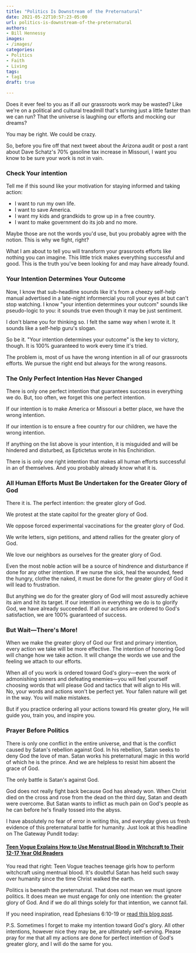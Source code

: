 ```yaml
---
title: "Politics Is Downstream of the Preternatural"
date: 2021-05-22T10:57:23-05:00
url: politics-is-downstream-of-the-preternatural
authors: 
- Bill Hennessy
images: 
- /images/
categories: 
- Politics
- Faith
- Living
tags: 
- tag1
draft: true

---
```

Does it ever feel to you as if all our grassroots work may be wasted? Like we're on a political and cultural treadmill that's turning just a little faster than we can run? That the universe is laughing our efforts and mocking our dreams?

You may be right. We could be crazy.

So, before you fire off that next tweet about the Arizona audit or post a rant about Dave Schatz's 70% gasoline tax increase in Missouri, I want you know to be sure your work is not in vain. 

### Check Your intention

Tell me if this sound like your motivation for staying informed and taking action:

* I want to run my own life.
* I want to save America.
* I want my kids and grandkids to grow up in a free country.
* I want to make government do its job and no more.

Maybe those are not the words you'd use, but you probably agree with the notion. This is why we fight, right?

What I am about to tell you will transform your grassroots efforts like nothing you can imagine. This little trick makes everything successful and good. This is the truth you've been looking for and may have already found. 

### Your Intention Determines Your Outcome

Now, I know that sub-headline sounds like it's from a cheezy self-help manual advertised in a late-night informercial you roll your eyes at but can't stop watching. I know "your intention determines your outcom" sounds like pseudo-logic to you: it sounds true even though it may be just sentiment. 

I don't blame you for thinking so. I felt the same way when I wrote it. It sounds like a self-help guru's slogan. 

So be it. "Your intention determines your outcome" is the key to victory, though. It is 100% guaranteed to work every time it's tried. 

The problem is, most of us have the wrong intention in all of our grassroots efforts. We pursue the right end but always for the wrong reasons. 

### The Only Perfect Intention Has Never Changed

There is only one perfect intention that guarantees success in everything we do. But, too often, we forget this one perfect intention. 

If our intention is to make America or Missouri a better place, we have the wrong intention.

If our intention is to ensure a free country for our children, we have the wrong intention.

If anything on the list above is your intention, it is misguided and will be hindered and disturbed, as Eptictetus wrote in his Enchiridion. 

There is is only one right intention that makes all human efforts successful in an of themselves. And you probably already know what it is.

### All Human Efforts Must Be Undertaken for the Greater Glory of God

There it is. The perfect intention: the greater glory of God. 

We protest at the state capitol for the greater glory of God.

We oppose forced experimental vaccinations for the greater glory of God. 

We write letters, sign petitions, and attend rallies for the greater glory of God. 

We love our neighbors as ourselves for the greater glory of God.

Even the most noble action will be a source of hindrence and disturbance if done for any other intention. If we nurse the sick, heal the wounded, feed the hungry, clothe the naked, it must be done for the greater glory of God it will lead to frustration. 

But anything we do for the greater glory of God will most assuredly achieve its aim and hit its target. If our intention in everything we do is to glorify God, we have already succeeded. If all our actions are ordered to God's satisfaction, we are 100% guaranteed of success.

### But Wait—There's More!

When we make the greater glory of God our first and primary intention, every action we take will be more effective. The intention of honoring God will change how we take action. It will change the words we use and the feeling we attach to our efforts. 

When all of you work is ordered toward God's glory—even the work of admonishing sinners and defeating enemies—you will feel yourself choosing words that will please God and tactics that will align to His will. No, your words and actions won't be perfect yet. Your fallen nature will get in the way. You will make mistakes.

But if you practice ordering all your actions toward His greater glory, He will guide you, train you, and inspire you. 

### Prayer Before Politics

There is only one conflict in the entire universe, and that is the conflict caused by Satan's rebellion against God. In his rebellion, Satan seeks to deny God the love of man. Satan works his preternatural magic in this world of which he is the prince. And we are helpless to resist him absent the grace of God.

The only battle is Satan's against God. 

God does not really fight back because God has already won. When Christ died on the cross and rose from the dead on the third day, Satan and death were overcome. But Satan wants to inflict as much pain on God's people as he can before he's finally tossed into the abyss. 

I have absolutely no fear of error in writing this, and everyday gives us fresh evidence of this preternatural battle for humanity. Just look at this headline on The Gateway Pundit today:

#### [Teen Vogue Explains How to Use Menstrual Blood in Witchcraft to Their 12-17 Year Old Readers](https://www.thegatewaypundit.com/2021/05/teen-vogue-explains-use-menstrual-blood-witchcraft-12-17-year-old-readers/)

You read that right: Teen Vogue teaches teenage girls how to perform witchcraft using mentrual blood. It's doubtful Satan has held such sway over humanity since the time Christ walked the earth. 

Politics is beneath the preternatural. That does not mean we must ignore politics. It does mean we must engage for only one intention: the greater glory of God. And if we do all things solely for that intention, we cannot fail. 

If you need inspiration, read Ephesians 6:10-19 or [read this blog post](https://www.hennessysview.com/put-on-the-armor-of-god/).

P.S. Sometimes I forget to make my intention toward God's glory. All other intentions, however nice they may be, are ultimately self-serving. Please pray for me that all my actions are done for perfect intention of God's greater glory, and I will do the same for you. 
<!--stackedit_data:
eyJoaXN0b3J5IjpbMzgzNTQyNDcyLDEyODEyNDgxMTVdfQ==
-->